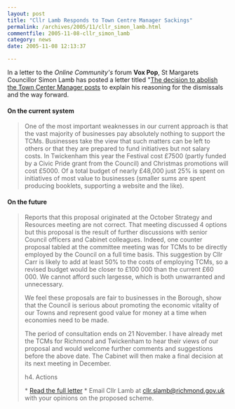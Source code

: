 ```yaml
---
layout: post
title: "Cllr Lamb Responds to Town Centre Manager Sackings"
permalink: /archives/2005/11/cllr_simon_lamb.html
commentfile: 2005-11-08-cllr_simon_lamb
category: news
date: 2005-11-08 12:13:37

---
```


In a letter to the *Online Community's* forum **Vox Pop**, St Margarets Councillor Simon Lamb has posted a letter titled "[The decision to abolish the Town Center Manager posts](http://www.say-it-all.co.uk/voxpoprut/index.php?act=thread&forum_id=2&thread_id=2857&message_id=2876&message_id=2894&PHPSESSID=1d6763d336d5ee4158480379b0dfddf4") to explain his reasoning for the dismissals and the way forward.

#### On the current system

> One of the most important weaknesses in our current approach is that the vast majority of businesses pay absolutely nothing to support the TCMs. Businesses take the view that such matters can be left to others or that they are prepared to fund initiatives but not salary costs. In Twickenham this year the Festival cost £7500 (partly funded by a Civic Pride grant from the Council) and Christmas promotions will cost £5000. Of a total budget of nearly £48,000 just 25% is spent on initiatives of most value to businesses (smaller sums are spent producing booklets, supporting a website and the like).

#### On the future

> Reports that this proposal originated at the October Strategy and Resources meeting are not correct. That meeting discussed 4 options but this proposal is the result of further discussions with senior Council officers and Cabinet colleagues. Indeed, one counter proposal tabled at the committee meeting was for TCMs to be directly employed by the Council on a full time basis. This suggestion by Cllr Carr is likely to add at least 50% to the costs of employing TCMs, so a revised budget would be closer to £100 000 than the current £60 000. We cannot afford such largesse, which is both unwarranted and unnecessary.
> 
>  We feel these proposals are fair to businesses in the Borough, show that the Council is serious about promoting the economic vitality of our Towns and represent good value for money at a time when economies need to be made.
> 
>  The period of consultation ends on 21 November. I have already met the TCMs for Richmond and Twickenham to hear their views of our proposal and would welcome further comments and suggestions before the above date. The Cabinet will then make a final decision at its next meeting in December.
> 
>  h4. Actions
> 
>  \* [Read the full letter](http://www.say-it-all.co.uk/voxpoprut/index.php?act=thread&forum_id=2&thread_id=2857&message_id=2876&message_id=2894&PHPSESSID=1d6763d336d5ee4158480379b0dfddf4)
>  \* Email Cllr Lamb at [cllr.slamb@richmond.gov.uk](mailto:cllr.slamb@richmond.gov.uk) with your opinions on the proposed scheme.
> 
> 
> 
